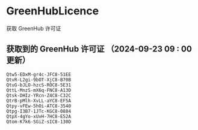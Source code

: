 # GreenHubLicence
获取 GreenHub 许可证
## 获取到的 GreenHub 许可证 （2024-09-23 09 : 00 更新）
```
Qtw5-EDxM-gr4c-JFC8-51EE
QtvR-L2gi-9bOT-XjC8-B70B
QtuG-bJLO-hzcS-ROC8-5E31
QttL-MnzS-mX6q-FNC8-A13D
Qtsk-DHIz-YRcn-Z4C8-C32C
QtrB-pMlh-XvLL-aYC8-EF5A
Qtpy-vFEw-5hOi-ATC8-3540
Qtpg-I3B7-1JTc-KGC8-0884
QtpX-4gYo-xUvH-7HC8-E52A
Qtom-K7k6-SGiZ-sIC8-130D
```
